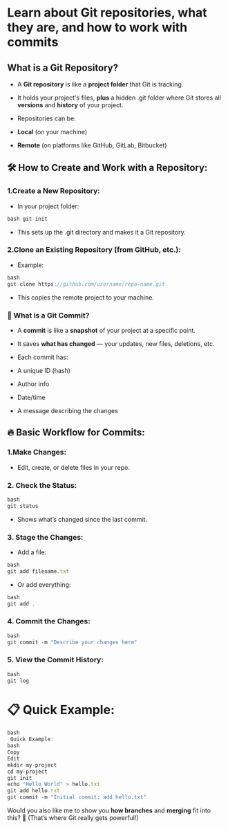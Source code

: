 # Learn about Git repositories, what they are, and how to work with commits
## What is a Git Repository?
* A **Git repository** is like a **project folder** that Git is tracking.

* It holds your project's files, **plus** a hidden .git folder where Git stores all **versions** and **history** of your project.

* Repositories can be:

* **Local** (on your machine)

* **Remote** (on platforms like GitHub, GitLab, Bitbucket)

## 🛠️ How to Create and Work with a Repository:

### 1.Create a New Repository:
* In your project folder:
```js
bash git init
```
* This sets up the .git directory and makes it a Git repository.

### 2.Clone an Existing Repository (from GitHub, etc.):

* Example:
```js
bash
git clone https://github.com/username/repo-name.git
```
* This copies the remote project to your machine.

### 📝 What is a Git Commit?
*  A **commit** is like a **snapshot** of your project at a specific point.

* It saves **what has changed** — your updates, new files, deletions, etc.

* Each commit has:

* A unique ID (hash)

* Author info

* Date/time

* A message describing the changes

## 🔥 Basic Workflow for Commits:
### 1.Make Changes:

* Edit, create, or delete files in your repo.

### 2. Check the Status:
```js
bash
git status
```
* Shows what’s changed since the last commit.

### 3. Stage the Changes:
* Add a file:
```js
bash
git add filename.txt

```
* Or add everything:
```js
bash
git add .
```
### 4. Commit the Changes:
```js
bash
git commit -m "Describe your changes here"

```
### 5. View the Commit History:
```js
bash
git log
```

# 📋 Quick Example:
```js
bash
 Quick Example:
bash
Copy
Edit
mkdir my-project
cd my-project
git init
echo "Hello World" > hello.txt
git add hello.txt
git commit -m "Initial commit: add hello.txt"
```
Would you also like me to show you **how branches** and **merging** fit into this? 🚀
(That’s where Git really gets powerful!)











